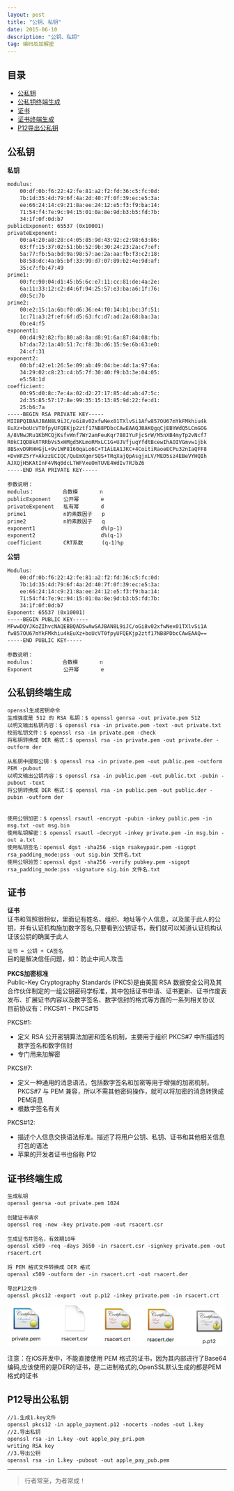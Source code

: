 ```yaml
---
layout: post
title: "公钥、私钥"
date: 2015-06-10
description: "公钥、私钥"
tag: 编码及加解密
---
```






## 目录
* [公私钥](#content0)
* [公私钥终端生成](#content1)
* [证书](#content2)
* [证书终端生成](#content3)
* [P12导出公私钥](#content4)







## <a id="content0"></a> 公私钥

**私钥**
```
modulus:
    00:df:0b:f6:22:42:fe:81:a2:f2:fd:36:c5:fc:0d:
    7b:1d:35:4d:79:6f:4a:2d:40:7f:0f:39:ec:e5:3a:
    ee:66:24:14:c9:21:8a:ee:24:12:e5:f3:f9:ba:14:
    71:54:f4:7e:9c:94:15:01:0a:8e:9d:b3:b5:fd:7b:
    34:1f:0f:0d:b7
publicExponent: 65537 (0x10001)
privateExponent:
    00:a4:20:a8:28:c4:05:85:9d:43:92:c2:98:63:86:
    03:ff:15:37:02:51:bb:52:9b:30:24:23:2a:c7:ef:
    5a:77:fb:5a:bd:9a:98:57:ae:2a:aa:fb:f3:c2:18:
    b8:58:dc:4a:b5:bf:33:99:d7:07:89:b2:4e:9d:af:
    35:c7:fb:47:49
prime1:
    00:fc:90:04:d1:45:b5:6c:e7:11:cc:81:de:4a:2e:
    6a:11:33:12:c2:d4:6f:94:25:57:e3:ba:a6:1f:76:
    d0:5c:7b
prime2:
    00:e2:15:1a:6b:f0:d6:36:e4:f0:14:b1:bc:3f:51:
    1c:71:a3:2f:ef:6f:d5:63:fc:d7:ad:2a:68:ba:3a:
    0b:e4:f5
exponent1:
    00:d4:92:82:fb:80:a8:8a:d8:91:6a:87:84:08:fb:
    b7:da:72:1a:40:51:7c:f8:3b:d6:15:9e:6b:63:e0:
    24:cf:31
exponent2:
    00:bf:42:e1:26:5e:09:ab:49:04:be:4d:1a:97:6a:
    34:29:02:c8:23:c4:b5:7f:30:40:f9:b3:3e:04:05:
    e5:58:1d
coefficient:
    00:95:d0:8c:7e:4a:02:d2:27:17:85:4d:ab:47:5c:
    2d:35:85:57:17:8e:99:35:15:13:85:9d:22:fe:d1:
    25:b6:7a
-----BEGIN RSA PRIVATE KEY-----
MIIBPQIBAAJBAN8L9iJC/oGi8v02xfwNex01TXlvSi1Afw857OU67mYkFMkhiu4k
EuXz+boUcVT0fpyUFQEKjp2ztf17NB8PDbcCAwEAAQJBAKQgqCjEBYWdQ5LCmGOG
A/8VNwJRu1KbMCQjKsfvWnf7Wr2amFeuKqr788IYuFjcSrW/M5nXB4myTp2vNcf7
R0kCIQD8kATRRbVs5xHMgd5KLmoRMxLC1G+UJVfjuqYfdtBcewIhAOIVGmvw1jbk
8BSxvD9RHHGjL+9v1WP8160qaLo6C+T1AiEA1JKC+4CoitiRaoeECPu32nIaQFF8
+DvWFZ5rY+AkzzECIQC/QuEmXgmrSQS+TRqXajQpAsgjxLV/MED5sz4EBeVYHQIh
AJXQjH5KAtInF4VNq0dcLTWFVxeOmTUVE4WdIv7RJbZ6
-----END RSA PRIVATE KEY-----

参数说明：
modulus：         合数模       n
publicExponent    公开幂       e
privateExponent   私有幂       d
prime1            n的素数因子   p
prime2            n的素数因子   q
exponent1                     d%(p-1)
exponent2                     d%(q-1)
coefficient       CRT系数      (q-1)%p

```

**公钥**
```
Modulus:
    00:df:0b:f6:22:42:fe:81:a2:f2:fd:36:c5:fc:0d:
    7b:1d:35:4d:79:6f:4a:2d:40:7f:0f:39:ec:e5:3a:
    ee:66:24:14:c9:21:8a:ee:24:12:e5:f3:f9:ba:14:
    71:54:f4:7e:9c:94:15:01:0a:8e:9d:b3:b5:fd:7b:
    34:1f:0f:0d:b7
Exponent: 65537 (0x10001)
-----BEGIN PUBLIC KEY-----
MFwwDQYJKoZIhvcNAQEBBQADSwAwSAJBAN8L9iJC/oGi8v02xfwNex01TXlvSi1A
fw857OU67mYkFMkhiu4kEuXz+boUcVT0fpyUFQEKjp2ztf17NB8PDbcCAwEAAQ==
-----END PUBLIC KEY-----

参数说明：
modulus：         合数模       n
Exponent          公开幂       e

```


## <a id="content1"></a> 公私钥终端生成
```
openssl生成密钥命令
生成强度是 512 的 RSA 私钥：$ openssl genrsa -out private.pem 512
以明文输出私钥内容：$ openssl rsa -in private.pem -text -out private.txt
校验私钥文件：$ openssl rsa -in private.pem -check
将私钥转换成 DER 格式：$ openssl rsa -in private.pem -out private.der -outform der

从私钥中提取公钥：$ openssl rsa -in private.pem -out public.pem -outform PEM -pubout
以明文输出公钥内容：$ openssl rsa -in public.pem -out public.txt -pubin -pubout -text
将公钥转换成 DER 格式：$ openssl rsa -in public.pem -out public.der -pubin -outform der


使用公钥加密：$ openssl rsautl -encrypt -pubin -inkey public.pem -in msg.txt -out msg.bin
使用私钥解密：$ openssl rsautl -decrypt -inkey private.pem -in msg.bin -out a.txt
使用私钥签名：openssl dgst -sha256 -sign rsakeypair.pem -sigopt rsa_padding_mode:pss -out sig.bin 文件名.txt
使用公钥验签：openssl dgst -sha256 -verify pubkey.pem -sigopt rsa_padding_mode:pss -signature sig.bin 文件名.txt
```

## <a id="content2"></a> 证书
**证书**    
证书和驾照很相似，里面记有姓名、组织、地址等个人信息，以及属于此人的公钥，并有认证机构施加数字签名,只要看到公钥证书，我们就可以知道认证机构认证该公钥的确属于此人   

`证书 = 公钥 + CA签名`        
目的是解决信任问题，如：防止中间人攻击

**PKCS加密标准**     
Public-Key Cryptography Standards (PKCS)是由美国 RSA 数据安全公司及其合作伙伴制定的一组公钥密码学标准，其中包括证书申请、证书更新、证书作废表发布、扩展证书内容以及数字签名、数字信封的格式等方面的一系列相关协议     
目前协议有：PKCS#1 - PKCS#15 

PKCS#1:    
- 定义 RSA 公开密钥算法加密和签名机制，主要用于组织 PKCS#7 中所描述的数字签名和数字信封 
- 专门用来加解密

PKCS#7:     
- 定义一种通用的消息语法，包括数字签名和加密等用于增强的加密机制，PKCS#7 与 PEM 兼容，所以不需其他密码操作，就可以将加密的消息转换成PEM消息
- 根数字签名有关    

PKCS#12:    
- 描述个人信息交换语法标准。描述了将用户公钥、私钥、证书和其他相关信息打包的语法
- 苹果的开发者证书也俗称 P12


## <a id="content3"></a> 证书终端生成
```objc
生成私钥   
openssl genrsa -out private.pem 1024

创建证书请求    
openssl req -new -key private.pem -out rsacert.csr

生成证书并签名，有效期10年      
openssl x509 -req -days 3650 -in rsacert.csr -signkey private.pem -out rsacert.crt

将 PEM 格式文件转换成 DER 格式      
openssl x509 -outform der -in rsacert.crt -out rsacert.der

导出P12文件     
openssl pkcs12 -export -out p.p12 -inkey private.pem -in rsacert.crt
```
<img src="/images/encrypted/rsa4.png" alt="img">    

注意：在iOS开发中，不能直接使用 PEM 格式的证书，因为其内部进行了Base64编码,应该使用的是DER的证书，是二进制格式的,OpenSSL默认生成的都是PEM格式的证书


## <a id="content4"></a> P12导出公私钥

```
//1.生成1.key文件
openssl pkcs12 -in apple_payment.p12 -nocerts -nodes -out 1.key
//2.导出私钥
openssl rsa -in 1.key -out apple_pay_pri.pem
writing RSA key
//3.导出公钥
openssl rsa -in 1.key -pubout -out apple_pay_pub.pem
```








 







----------
>  行者常至，为者常成！


